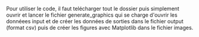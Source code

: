 
Pour utiliser le code, il faut telécharger tout le dossier puis simplement ouvrir et lancer le fichier generate_graphics qui se  charge d'ouvrir les donnéees input et de créer les données de sorties dans le fichier output (format csv) puis de créer les figures avec Matplotlib dans le fichier images.

